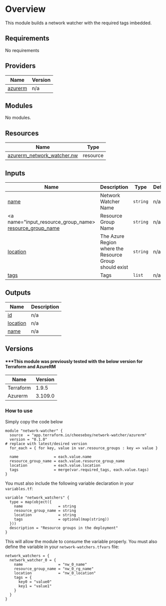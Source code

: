 # Overview
This module builds a network watcher with the required tags imbedded.

## Requirements
No requirements

## Providers
| Name | Version |
|------|---------|
| <a name="provider_azurerm"></a> [azurerm](#provider\_azurerm) | n/a |

## Modules

No modules.

## Resources

| Name | Type |
|------|------|
| [azurerm_network_watcher.nw](https://registry.terraform.io/providers/hashicorp/azurerm/latest/docs/resources/network_watcher) | resource |

## Inputs

| Name | Description | Type | Default | Required |
|------|-------------|------|---------|:--------:|
| <a name="input_name"></a> [name](#input\_name) | Network Watcher Name | `string` | n/a | yes |
| <a name="input_resource_group_name></a> [resource_group_name](#input\_resource_group_name) | Resource Group Name | `string` | n/a | yes |
| <a name="input_location"></a> [location](#input\_location) | The Azure Region where the Resource Group should exist | `string` | n/a | yes |
| <a name="input_tags"></a> [tags](#input\_tags) | Tags | `list` | n/a | yes |

## Outputs

| Name | Description |
|------|-------------|
| <a name="output_id"></a> [id](#output\_id) | n/a |
| <a name="output_location"></a> [location](#output\_location) | n/a |
| <a name="output_name"></a> [name](#output\_name) | n/a |

## Versions

#### ***This module was previously tested with the below version for Terraform and AzureRM

| Name | Version |
|------|---------|
|Terraform | 1.9.5 |
|Azurerm | 3.109.0 |

### How to use

Simply copy the code below 

```
module "network-watcher" {
  source  = "app.terraform.io/cheeseboy/network-watcher/azurerm"
  version = "0.1.0"                                                    # replace with latest/desired version
  for_each = { for key, value in var.resource_groups : key => value }

  name                = each.value.name
  resource_group_name = each.value.resource_group_name
  location            = each.value.location
  tags                = merge(var.required_tags, each.value.tags)
}
```

You must also include the following variable declaration in your `variables.tf`:

```
variable "network_watchers" {
  type = map(object({
    name                = string
    resource_group_name = string
    location            = string
    tags                = optional(map(string))
  }))
  description = "Resource groups in the deployment"
}
```

This will allow the module to consume the variable properly. You must also define the variable in your `network-watchers.tfvars` file:
```
network_watchers = {
  network_watcher_0 = {
    name                = "nw_0_name"
    resource_group_name = "nw_0_rg_name"
    location            = "nw_0_location"
    tags = {
      key0 = "value0"
      key1 = "value1"
    }
  }
}
```
